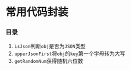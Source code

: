 # 常用代码封装

### 目录
1. `isJson`判断`obj`是否为`JSON`类型
2. `upperJsonFirst`将`obj`的`key`第一个字母转为大写
3. `getRandomNum`获得随机六位数
